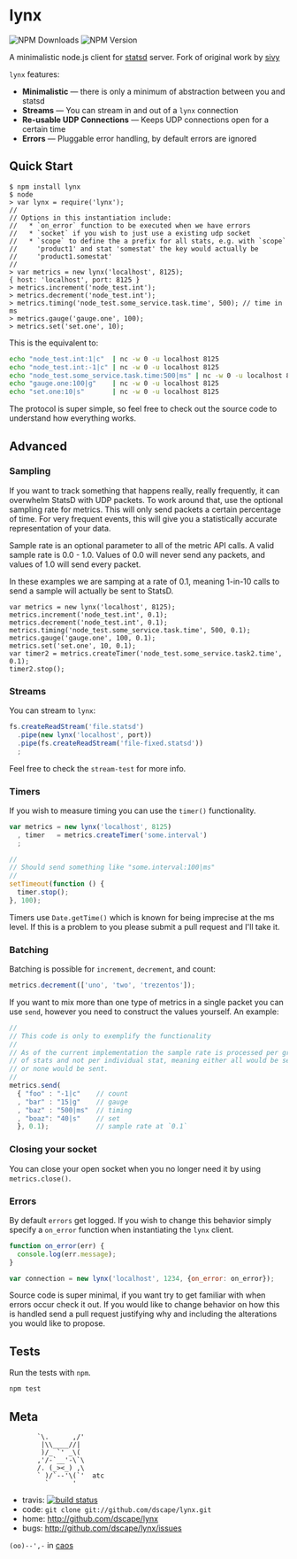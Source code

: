 # lynx

![NPM Downloads](http://img.shields.io/npm/dm/lynx.svg?style=flat) ![NPM Version](http://img.shields.io/npm/v/lynx.svg?style=flat)

A minimalistic node.js client for [statsd] server. Fork of original work by [sivy]

`lynx` features:

* **Minimalistic** — there is only a minimum of abstraction between you and 
  statsd
* **Streams** — You can stream in and out of a `lynx` connection
* **Re-usable UDP Connections** — Keeps UDP connections open for a certain time
* **Errors** — Pluggable error handling, by default errors are ignored

## Quick Start

```
$ npm install lynx
$ node
> var lynx = require('lynx');
//
// Options in this instantiation include:
//   * `on_error` function to be executed when we have errors
//   * `socket` if you wish to just use a existing udp socket
//   * `scope` to define the a prefix for all stats, e.g. with `scope`
//     'product1' and stat 'somestat' the key would actually be
//     'product1.somestat'
//
> var metrics = new lynx('localhost', 8125);
{ host: 'localhost', port: 8125 }
> metrics.increment('node_test.int');
> metrics.decrement('node_test.int');
> metrics.timing('node_test.some_service.task.time', 500); // time in ms
> metrics.gauge('gauge.one', 100);
> metrics.set('set.one', 10);
```

This is the equivalent to:

``` sh
echo "node_test.int:1|c"  | nc -w 0 -u localhost 8125
echo "node_test.int:-1|c" | nc -w 0 -u localhost 8125
echo "node_test.some_service.task.time:500|ms" | nc -w 0 -u localhost 8125
echo "gauge.one:100|g"    | nc -w 0 -u localhost 8125
echo "set.one:10|s"       | nc -w 0 -u localhost 8125
```

The protocol is super simple, so feel free to check out the source code to understand how everything works.

## Advanced

### Sampling

If you want to track something that happens really, really frequently, it can overwhelm StatsD with UDP packets.  To work around that, use the optional sampling rate for metrics.  This will only send packets a certain percentage of time.  For very frequent events, this will give you a statistically accurate representation of your data.

Sample rate is an optional parameter to all of the metric API calls.  A valid sample rate is 0.0 - 1.0.  Values of 0.0 will never send any packets, and values of 1.0 will send every packet.  

In these examples we are samping at a rate of 0.1, meaning 1-in-10 calls to send a sample will actually be sent to StatsD.

```
var metrics = new lynx('localhost', 8125);
metrics.increment('node_test.int', 0.1);
metrics.decrement('node_test.int', 0.1);
metrics.timing('node_test.some_service.task.time', 500, 0.1);
metrics.gauge('gauge.one', 100, 0.1);
metrics.set('set.one', 10, 0.1);
var timer2 = metrics.createTimer('node_test.some_service.task2.time', 0.1);
timer2.stop();
```

### Streams

You can stream to `lynx`:

``` js
fs.createReadStream('file.statsd')
  .pipe(new lynx('localhost', port))
  .pipe(fs.createReadStream('file-fixed.statsd'))
  ;
```

Feel free to check the `stream-test` for more info.

### Timers

If you wish to measure timing you can use the `timer()` functionality.

``` js
var metrics = new lynx('localhost', 8125)
  , timer   = metrics.createTimer('some.interval')
  ;

//
// Should send something like "some.interval:100|ms"
//
setTimeout(function () {
  timer.stop();
}, 100);
```

Timers use `Date.getTime()` which is known for being imprecise at the ms level. If this is a problem to you please submit a pull request and I'll take it.

### Batching

Batching is possible for `increment`, `decrement`, and count:

``` js
metrics.decrement(['uno', 'two', 'trezentos']);
```

If you want to mix more than one type of metrics in a single packet you can use `send`, however you need to construct the values yourself. An example:

``` js
//
// This code is only to exemplify the functionality
//
// As of the current implementation the sample rate is processed per group
// of stats and not per individual stat, meaning either all would be send
// or none would be sent.
//
metrics.send(
  { "foo" : "-1|c"    // count
  , "bar" : "15|g"    // gauge
  , "baz" : "500|ms"  // timing
  , "boaz": "40|s"    // set
  }, 0.1);            // sample rate at `0.1`
```

### Closing your socket

You can close your open socket when you no longer need it by using `metrics.close()`.

### Errors

By default `errors` get logged. If you wish to change this behavior simply specify a `on_error` function when instantiating the `lynx` client.

``` js
function on_error(err) {
  console.log(err.message);
}

var connection = new lynx('localhost', 1234, {on_error: on_error});
```

Source code is super minimal, if you want try to get familiar with when errors occur check it out. If you would like to change behavior on how this is handled send a pull request justifying why and including the alterations you would like to propose.

## Tests

Run the tests with `npm`.

``` sh
npm test
```

## Meta

           `\.      ,/'
            |\\____//|
            )/_ `' _\(
           ,'/-`__'-\`\
           /. (_><_) ,\
           ` )/`--'\(`'  atc
             `      '

* travis: [![build status](https://secure.travis-ci.org/dscape/lynx.png)](http://travis-ci.org/dscape/lynx)
* code: `git clone git://github.com/dscape/lynx.git`
* home: <http://github.com/dscape/lynx>
* bugs: <http://github.com/dscape/lynx/issues>

`(oo)--',-` in [caos]

[caos]: http://caos.di.uminho.pt
[sivy]: https://github.com/sivy/node-statsd
[statsd]: https://github.com/etsy/statsd
